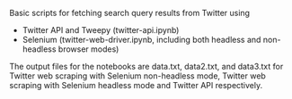Basic scripts for fetching search query results from Twitter using

- Twitter API and Tweepy (twitter-api.ipynb)
- Selenium (twitter-web-driver.ipynb, including both headless and non-headless browser modes)

The output files for the notebooks are data.txt, data2.txt, and data3.txt for Twitter web scraping with Selenium non-headless mode, Twitter web scraping with Selenium headless mode and Twitter API respectively.